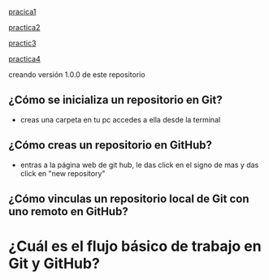 [pracica1](trampa)

[practica2](trampa)

[practic3](trampa)

[practica4](https://github.com/MaxIb62/practica04.git)

creando versión 1.0.0 de este repositorio

## ¿Cómo se inicializa un repositorio en Git?
- creas una carpeta en tu pc accedes a ella desde la terminal
## ¿Cómo creas un repositorio en GitHub?
- entras a la página web de git hub, le das click en el signo de mas y das click en "new repository"
## ¿Cómo vinculas un repositorio local de Git con uno remoto en GitHub?

# ¿Cuál es el flujo básico de trabajo en Git y GitHub?